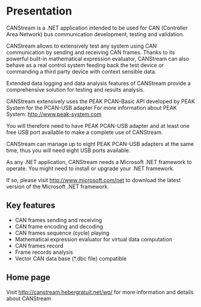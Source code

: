 # Presentation

CANStream is a .NET application intended to be used for CAN (Controller Area Network) bus communication development, testing and validation.

CANStream allows to extensively test any system using CAN communication by sending and receiving CAN frames. Thanks to its powerful built-in mathematical expression evaluator, CANStream can also behave as a real control system feeding back the test device or commanding a third party device with context sensible data.

Extended data logging and data analysis features of CANStream provide a comprehensive solution for testing and results analysis.

CANStream extensively uses the PEAK PCAN-Basic API developed by PEAK System for the PCAN-USB adapter
For more information about PEAK System: http://www.peak-system.com

You will therefore need to have PEAK PCAN-USB adapter and at least one free USB port available to make a complete use of CANStream.

CANStream can manage up to eight PEAK PCAN-USB adapters at the same time, thus you will need eight USB ports available.

As any .NET application, CANStream needs a Microsoft .NET framework to operate. You might need to install or upgrade your .NET framework.

If so, please visit http://www.microsoft.com/net to download the latest version of the Microsoft .NET framework.

## Key features

* CAN frames sending and receiving
* CAN frame encoding and decoding
* CAN frames sequence (cycle) playing
* Mathematical expression evaluator for virtual data computation
* CAN frames record
* Frame records analysis
* Vector CAN data base (*.dbc file) compatible

## Home page
Visit http://canstream.hebergratuit.net/wp/ for more information and details about CANStream
